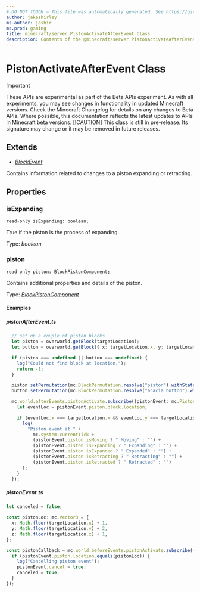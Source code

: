 ```yaml
---
# DO NOT TOUCH — This file was automatically generated. See https://github.com/mojang/minecraftapidocsgenerator to modify descriptions, examples, etc.
author: jakeshirley
ms.author: jashir
ms.prod: gaming
title: minecraft/server.PistonActivateAfterEvent Class
description: Contents of the @minecraft/server.PistonActivateAfterEvent class.
---
```

# PistonActivateAfterEvent Class
>[!IMPORTANT]
>These APIs are experimental as part of the Beta APIs experiment. As with all experiments, you may see changes in functionality in updated Minecraft versions. Check the Minecraft Changelog for details on any changes to Beta APIs. Where possible, this documentation reflects the latest updates to APIs in Minecraft beta versions.
> [!CAUTION]
> This class is still in pre-release.  Its signature may change or it may be removed in future releases.

## Extends
- [*BlockEvent*](BlockEvent.md)

Contains information related to changes to a piston expanding or retracting.

## Properties

### **isExpanding**
`read-only isExpanding: boolean;`

True if the piston is the process of expanding.

Type: *boolean*

### **piston**
`read-only piston: BlockPistonComponent;`

Contains additional properties and details of the piston.

Type: [*BlockPistonComponent*](BlockPistonComponent.md)

#### Examples
##### ***pistonAfterEvent.ts***
```typescript
  // set up a couple of piston blocks
  let piston = overworld.getBlock(targetLocation);
  let button = overworld.getBlock({ x: targetLocation.x, y: targetLocation.y + 1, z: targetLocation.z });

  if (piston === undefined || button === undefined) {
    log("Could not find block at location.");
    return -1;
  }

  piston.setPermutation(mc.BlockPermutation.resolve("piston").withState("facing_direction", 3 /* south */));
  button.setPermutation(mc.BlockPermutation.resolve("acacia_button").withState("facing_direction", 1 /* up */));

  mc.world.afterEvents.pistonActivate.subscribe((pistonEvent: mc.PistonActivateAfterEvent) => {
    let eventLoc = pistonEvent.piston.block.location;

    if (eventLoc.x === targetLocation.x && eventLoc.y === targetLocation.y && eventLoc.z === targetLocation.z) {
      log(
        "Piston event at " +
          mc.system.currentTick +
          (pistonEvent.piston.isMoving ? " Moving" : "") +
          (pistonEvent.piston.isExpanding ? " Expanding" : "") +
          (pistonEvent.piston.isExpanded ? " Expanded" : "") +
          (pistonEvent.piston.isRetracting ? " Retracting" : "") +
          (pistonEvent.piston.isRetracted ? " Retracted" : "")
      );
    }
  });
```
##### ***pistonEvent.ts***
```typescript
let canceled = false;

const pistonLoc: mc.Vector3 = {
  x: Math.floor(targetLocation.x) + 1,
  y: Math.floor(targetLocation.y) + 2,
  z: Math.floor(targetLocation.z) + 1,
};

const pistonCallback = mc.world.beforeEvents.pistonActivate.subscribe((pistonEvent: mc.PistonActivateBeforeEvent) => {
  if (pistonEvent.piston.location.equals(pistonLoc)) {
    log("Cancelling piston event");
    pistonEvent.cancel = true;
    canceled = true;
  }
});

```
